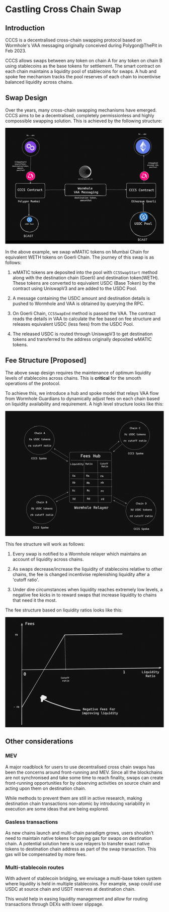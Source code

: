 # Castling Cross Chain Swap

## Introduction

CCCS is a decentralised cross-chain swapping protocol based on Wormhole's VAA messaging originally conceived during Polygon@ThePit in Feb 2023.

CCCS allows swaps between any token on chain A for any token on chain B using stablecoins as the base tokens for settlement. The smart contract on each chain maintains a liquidity pool of stablecoins for swaps. A hub and spoke fee mechanism tracks the pool reserves of each chain to incentivise balanced liquidity across chains.

## Swap Design

Over the years, many cross-chain swapping mechanisms have emerged. CCCS aims to be a decentralised, completely permissionless and highly compossible swapping solution. This is achieved by the following structure:

![structure](https://github.com/Castling-Finance/ccs/blob/main/imgs/structure.png?raw=true)

In the above example, we swap wMATIC tokens on Mumbai Chain for equivalent WETH tokens on Goerli Chain. The journey of this swap is as follows:

1. wMATIC tokens are deposited into the pool with ```CCSSwapStart``` method along with the destination chain (Goerli) and destination token(WETH). These tokens are converted to equivalent USDC (Base Token) by the contract using UniswapV3 and are added to the USDC Pool.

2. A message containing the USDC amount and destination details is pushed to Wormhole and VAA is obtained by querying the RPC. 

3. On Goerli Chain, ```CCSSwapEnd``` method is passed the VAA. The contract reads the details in VAA to calculate the fee based on fee structure and releases equivalent USDC (less fees) from the USDC Pool.

4. The released USDC is routed through UniswapV3 to get destination tokens and transferred to the address originally deposited wMATIC tokens.

## Fee Structure [Proposed]

The above swap design requires the maintenance of optimum liquidity levels of stablecoins across chains. This is **critical** for the smooth operations of the protocol.

To achieve this, we introduce a hub and spoke model that relays VAA flow from Wormhole Guardians to dynamically adjust fees on each chain based on liquidity availability and requirement. A high level structure looks like this:

![relayer](https://github.com/Castling-Finance/ccs/blob/main/imgs/relayer.png?raw=true)

This fee structure will work as follows:

1. Every swap is notified to a Wormhole relayer which maintains an account of liquidity across chains.

2. As swaps decrease/increase the liquidity of stablecoins relative to other chains, the fee is changed incentivise replenishing liquidity after a 'cutoff ratio'.

3. Under dire circumstances when liquidity reaches extremely low levels, a negative fee kicks in to reward swaps that increase liquidity to chains that need it the most.

The fee structure based on liquidity ratios looks like this:

![Fees](https://github.com/Castling-Finance/ccs/blob/main/imgs/fees.png?raw=true)

## Other considerations

### MEV
A major roadblock for users to use decentralised cross chain swaps has been the concerns around front-running and MEV. Since all the blockchains are not synchronised and take some time to reach finality, swaps can create front-running opportunities for by observing activities on source chain and acting upon them on destination chain.

While methods to prevent them are still in active research, making destination chain transactions non-atomic by introducing variability in execution are some ideas that are being explored.

### Gasless transactions
As new chains launch and multi-chain paradigm grows, users shouldn't need to maintain native tokens for paying gas for swaps on destination chain. A potential solution here is use relayers to transfer exact native tokens to destination chain address as part of the swap transaction. This gas will be compensated by more fees.

### Multi-stablecoin routes
With advent of stablecoin bridging, we envisage a multi-base token system where liquidity is held in multiple stablecoins. For example, swap could use USDC at source chain and USDT reserves at destination chain. 

This would help in easing liquidity management and allow for routing transactions through DEXs with lower slippage.
